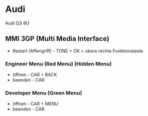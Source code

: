 # Audi

Audi Q3 8U

## MMI 3GP (Multi Media Interface)
- Restart (Affengriff) - TONE + OK + obere rechte Funktionstaste

### Engineer Menu (Red Menu) (Hidden Menu)
- öffnen - CAR + BACK
- beenden - CAR

### Developer Menu (Green Menu)
- öffnen - CAR + MENU
- beenden - CAR

